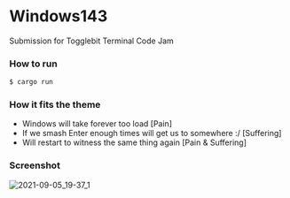 # Windows143
Submission for Togglebit Terminal Code Jam

### How to run
```sh
$ cargo run
```

### How it fits the theme
- Windows will take forever too load [Pain]
- If we smash Enter enough times will get us to somewhere :/ [Suffering]
- Will restart to witness the same thing again [Pain & Suffering]

### Screenshot
![2021-09-05_19-37_1](https://user-images.githubusercontent.com/26973649/132130160-81a1ef91-fb8c-4cf7-869a-5c508804c495.png)

